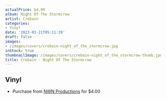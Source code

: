 ```yaml
---
actualPrice: $4.00
album: Night Of The Stormcrow
artist: Crebain
categories:
- Vinyl
date: '2023-03-21T05:11:39'
draft: false
images:
- /images/covers/crebain-night_of_the_stormcrow.jpg
inStock: true
thumbnailImage: /images/covers/crebain-night_of_the_stormcrow-thumb.jpg
title: Crebain - Night Of The Stormcrow
---
```


## Vinyl
* Purchase from [NWN Productions](http://shop.nwnprod.com/index.php?route=product/product&path=75&product_id=32421&sort=pd.name&order=ASC) for $4.00
